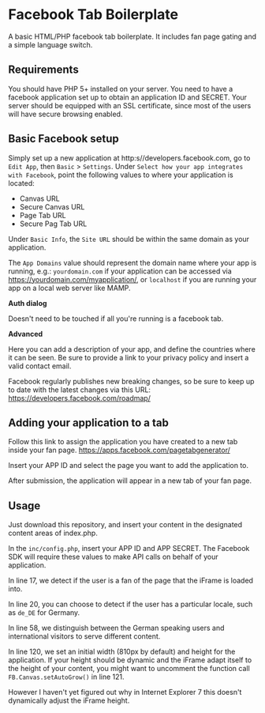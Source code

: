 Facebook Tab Boilerplate
=====================

A basic HTML/PHP facebook tab boilerplate.
It includes fan page gating and a simple language switch.

Requirements
--------------
You should have PHP 5+ installed on your server.
You need to have a facebook application set up to obtain an application ID and SECRET.
Your server should be equipped with an SSL certificate, since most of the users will have secure browsing enabled.

Basic Facebook setup
--------------
Simply set up a new application at http:s//developers.facebook.com, go to `Edit App`, then `Basic` > `Settings`.
Under `Select how your app integrates with Facebook`, point the following values to where your application is located:

- Canvas URL
- Secure Canvas URL
- Page Tab URL
- Secure Pag Tab URL

Under `Basic Info`, the `Site URL` should be within the same domain as your application.

The `App Domains` value should represent the domain name where your app is running, e.g.:
`yourdomain.com` if your application can be accessed via https://yourdomain.com/myapplication/,
or `localhost` if you are running your app on a local web server like MAMP.

**Auth dialog**

Doesn't need to be touched if all you're running is a facebook tab.

**Advanced**

Here you can add a description of your app, and define the countries where it can be seen.
Be sure to provide a link to your privacy policy and insert a valid contact email.

Facebook regularly publishes new breaking changes, so be sure to keep up to date with the latest changes via this URL:
https://developers.facebook.com/roadmap/

Adding your application to a tab
--------------
Follow this link to assign the application you have created to a new tab inside your fan page.
https://apps.facebook.com/pagetabgenerator/

Insert your APP ID and select the page you want to add the application to.

After submission, the application will appear in a new tab of your fan page.

Usage
--------------
Just download this repository, and insert your content in the designated content areas of index.php.

In the `inc/config.php`, insert your APP ID and APP SECRET.
The Facebook SDK will require these values to make API calls on behalf of your application.

In line 17, we detect if the user is a fan of the page that the iFrame is loaded into.

In line 20, you can choose to detect if the user has a particular locale, such as `de_DE` for Germany.

In line 58, we distinguish between the German speaking users and international visitors to serve different content.

In line 120, we set an initial width (810px by default) and height for the application.
If your height should be dynamic and the iFrame adapt itself to the height of your content,
you might want to uncomment the function call `FB.Canvas.setAutoGrow()` in line 121.

However I haven't yet figured out why in Internet Explorer 7 this doesn't dynamically adjust the iFrame height.